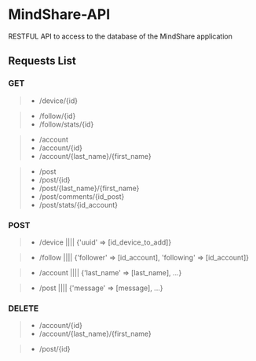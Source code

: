 # MindShare-API
RESTFUL API to access to the database of the MindShare application

## Requests List

### GET
> - /device/{id}

> - /follow/{id}
> - /follow/stats/{id}

> - /account
> - /account/{id}
> - /account/{last_name}/{first_name}

> - /post
> - /post/{id}
> - /post/{last_name}/{first_name}
> - /post/comments/{id_post}
> - /post/stats/{id_account}

### POST
> - /device |||| {'uuid' => [id_device_to_add]}

> - /follow |||| {'follower' => [id_account], 'following' => [id_account]}

> - /account |||| {'last_name' => [last_name], ...}

> - /post |||| {'message' => [message], ...}

### DELETE
> - /account/{id}
> - /account/{last_name}/{first_name}

> - /post/{id}
